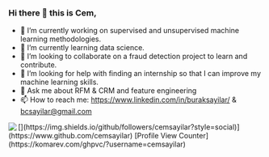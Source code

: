 ### Hi there 👋 this is Cem,
- 🔭 I’m currently working on supervised and unsupervised machine learning methodologies.
- 🌱 I’m currently learning data science.
- 👯 I’m looking to collaborate on a fraud detection project to learn and contribute.
- 🤔 I’m looking for help with finding an internship so that I can improve my machine learning skills.
- 💬 Ask me about RFM & CRM and feature engineering
- 📫 How to reach me: https://www.linkedin.com/in/buraksayilar/  &   bcsayilar@gmail.com

<img align='left' src="https://github-readme-stats.vercel.app/api?username=cemsayilar&show_icons=true">
[](https://img.shields.io/github/followers/cemsayilar?style=social)](https://www.github.com/cemsayilar)
[Profile View Counter](https://komarev.com/ghpvc/?username=cemsayilar)
